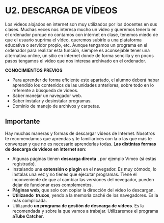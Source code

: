 # U2. DESCARGA DE VÍDEOS

Los vídeos alojados en internet son muy utilizados por los docentes en sus clases. Muchas veces nos interesa mucho un vídeo y queremos tenerlo en el ordenador porque no contamos con internet en clase, tenemos miedo de que el usuario suprima el vídeo, queremos subirlo a una plataforma educativa o servidor propio, etc. Aunque tengamos un programa en el ordenador para realizar esta función, siempre es aconsejable tener una alternativa online, un sitio en internet donde de forma sencilla y en pocos pasos tengamos el vídeo que nos interesa archivado en el ordenador.

**CONOCIMIENTOS PREVIOS**

*   Para aprender de forma eficiente este apartado, el alumno deberá habar aprendido los contenidos de las unidades anteriores, sobre todo en lo referente a búsqueda de vídeos.
*   Saber manejar un navegador web.
*   Saber instalar y desinstalar programas.
*   Dominio de manejo de archivos y carpetas.

## Importante

Hay muchas maneras y formas de descargar vídeos de Internet. Nosotros te recomendamos que aprendas y te familiarices con la o las que más te convenzan y que no es necesario aprenderlas todas. **Las distintas formas de descarga de vídeos en Internet son**:

*   Algunas páginas tienen **descarga directa** , por ejemplo Vimeo (si estás registrado).
*   Instalando una **extensión o plugin** en el navegador. Es muy cómodo, lo instalas una vez y no tienes que ejecutar programas. Tiene el inconveniente de que al cambiar las versiones del nevegador, pueden dejar de funcionar esos complementos.
*   **Páginas web**, que solo con copiar la dirección del vídeo lo descargan.
*   **Utilizando  trucos**, yendo a la memoria caché de los navegadores. Es la más complicada.
*   Utilizando **un programa de gestión de descarga de vídeos**. Es la recomendada y sobre la que vamos a trabajar. Utilizaremos el programa **aTube Catcher**.

